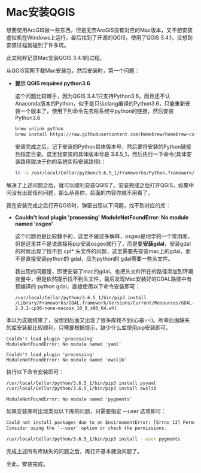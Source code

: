 # Mac安装QGIS


想要使用ArcGIS做一些东西，但是无奈ArcGIS没有对应的Mac版本，又不想安装虚拟机在Windows上运行，最后找到了开源的QGIS，使用了QGIS 3.4.1，没想到安装过程就碰到了许多坑。

此文纯粹记录Mac安装QGIS 3.4.1的过程。

从QGIS官网下载Mac安装包，然后安装时，第一个问题：

* **提示 QGIS required python3.6**

  这个问题比较棘手，因为QGIS 3.4.1只支持Python3.6，而且还不认Anaconda版本的Python，似乎是只认clang编译的Python3.6，只能重新安装一个版本了，使用下列命令先去除系统中python的链接，然后安装Python3.6

  ```bash
  brew unlink python
  brew install https://raw.githubusercontent.com/Homebrew/homebrew-core/f2a764ef944b1080be64bd88dca9a1d80130c558/Formula/python.rb
  ```

  安装完成之后，记下安装的Python具体版本号，然后要将安装的Python链接到指定目录。这里我安装的具体版本号是 3.6.5_1，然后执行一下命令(具体安装路径取决于你的系统实际安装路径)：

  ```bash
  ln -s /usr/local/Cellar/python/3.6.5_1/Frameworks/Python.framework/Versions/3.6 /Library/Frameworks/Python.framework/Versions/
  ```

解决了上述问题之后，就可以顺利安装QGIS了。安装完成之后打开QGIS，如果中间没有出现任何问题，那么恭喜你，后面的内容你就不用看了。

我在安装完成之后打开QGIS时，弹窗出现以下问题，找不到对应的库：

* **Couldn't load plugin 'processing'          ModuleNotFoundError: No module named 'osgeo'**

  这个问题也是比较棘手的，这里不做过多解释，osgeo是地学的一个常用库，但是这里并不是说直接用pip安装osgeo就行了，而是要**安装gdal**，安装gdal的时候出现了找不到 cpl* 头文件的问题，这里需要先安装mac上的gdal，而不是直接安装python的 gdal，应为python的 gdal需要一些头文件。

  我出现的问题是，即使安装了mac的gdal，也把头文件所在的路径添加到环境变量中，但是依然提示找不到头文件，最后发现Mac安装好的GDAL路径中有预编译的 python gdal，直接使用以下命令安装即可：

  ```
  /usr/local/Cellar/python/3.6.5_1/bin/pip3 install /Library/Frameworks/GDAL.framework/Versions/Current/Resources/GDAL-2.3.2-cp36-none-macosx_10_9_x86_64.whl
  ```

本以为这就结束了，没想到后面又出现了很多库找不到(心塞==)。所幸后面缺失的库安装都比较顺利，只需要根据提示，缺少什么库使用pip安装即可。

```
Couldn't load plugin 'processing' 
ModuleNotFoundError: No module named 'yaml' 
```

```
Couldn't load plugin 'processing' 
ModuleNotFoundError: No module named 'owslib' 
```

执行以下命令安装即可：

```bash
/usr/local/Cellar/python/3.6.5_1/bin/pip3 install pyyaml
/usr/local/Cellar/python/3.6.5_1/bin/pip3 install owslib
```

```
ModuleNotFoundError: No module named 'pygments' 
```

如果安装库时出现类似以下库的问题，只需要指定 --user 选项即可：

```bash
Could not install packages due to an EnvironmentError: [Errno 13] Permission denied: '/usr/local/bin/pygmentize'
Consider using the `--user` option or check the permissions.
```

```bash
/usr/local/Cellar/python/3.6.5_1/bin/pip3 install --user pygments
```

完成上述所有库缺失的问题之后，再打开基本就没问题了。

至此，安装完成。



